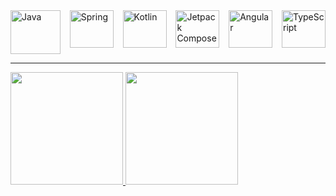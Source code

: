 <div style="display: flex; justify-content: space-between;">
    <img src="https://cdn.jsdelivr.net/gh/devicons/devicon/icons/java/java-original.svg" alt="Java" width="80" height="70">
    <img src="https://cdn.jsdelivr.net/gh/devicons/devicon/icons/spring/spring-original.svg" alt="Spring" width="70" height="60">
    <img src="https://cdn.jsdelivr.net/gh/devicons/devicon/icons/kotlin/kotlin-original.svg" alt="Kotlin" width="70" height="60">
    <img src="https://cdn.jsdelivr.net/gh/devicons/devicon/icons/android/android-original-wordmark.svg" alt="Jetpack Compose" width="70" height="60">
    <img src="https://cdn.jsdelivr.net/gh/devicons/devicon/icons/angularjs/angularjs-original.svg" alt="Angular" width="70" height="60">
    <img src="https://cdn.jsdelivr.net/gh/devicons/devicon/icons/typescript/typescript-original.svg" alt="TypeScript" width="70" height="60">
</div>
<hr>
<div>
<a href="https://github.com/gabrielmelo21">
<img loading="lazy" height="180em" src="https://github-readme-stats.vercel.app/api/top-langs/?username=gabrielmelo21&layout=compact&langs_count=7&theme=dracula"/>
<img loading="lazy" height="180em" src="https://github-readme-stats.vercel.app/api?username=gabrielmelo21&show_icons=true&theme=dracula&include_all_commits=true&count_private=true"/>
</div>
